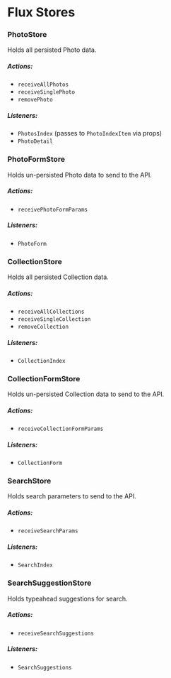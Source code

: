 # Flux Stores

### PhotoStore

Holds all persisted Photo data.

##### Actions:
- `receiveAllPhotos`
- `receiveSinglePhoto`
- `removePhoto`

##### Listeners:
- `PhotosIndex` (passes to `PhotoIndexItem` via props)
- `PhotoDetail`

### PhotoFormStore

Holds un-persisted Photo data to send to the API.

##### Actions:
- `receivePhotoFormParams`

##### Listeners:
- `PhotoForm`

### CollectionStore

Holds all persisted Collection data.

##### Actions:
- `receiveAllCollections`
- `receiveSingleCollection`
- `removeCollection`

##### Listeners:
- `CollectionIndex`

### CollectionFormStore

Holds un-persisted Collection data to send to the API.

##### Actions:
- `receiveCollectionFormParams`

##### Listeners:
- `CollectionForm`

### SearchStore

Holds search parameters to send to the API.

##### Actions:
- `receiveSearchParams`

##### Listeners:
- `SearchIndex`

### SearchSuggestionStore

Holds typeahead suggestions for search.

##### Actions:
- `receiveSearchSuggestions`

##### Listeners:
- `SearchSuggestions`

